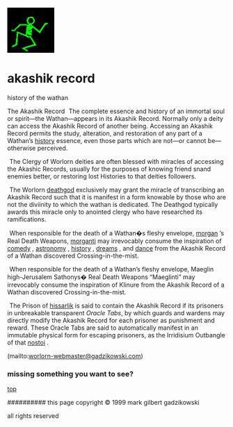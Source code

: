 ![dancer](assets/dancer.gif)

# akashik record



 history of the wathan

The Akashik Record 
 ![xparent](assets/xparent.gif)  The complete essence and history of an immortal soul or spirit—the Wathan—appears in its Akashik Record. Normally only a deity can access the Akashik Record of another being. Accessing an Akashik Record permits the study, alteration, and restoration of any part of a Wathan’s  [history](history.md)  essence, even those parts which are not—or cannot be—otherwise perceived. 


 ![xparent](assets/xparent.gif)  The Clergy of Worlorn deities are often blessed with miracles of accessing the Akashic Records, usually for the purposes of knowing friend snand enemies better, or restoring lost Histories to that deities followers. 


 ![xparent](assets/xparent.gif)  The Worlorn  [deathgod](deathgod.md)  exclusively may grant the miracle of transcribing an Akashik Record such that it is manifest in a form knowable by those who are not the diviinity to which the wathan is dedicated. The Deathgod typically awards this miracle only to anointed clergy who have researched its ramifications. 


 ![xparent](assets/xparent.gif)  When responsible for the death of a Wathan�s fleshy envelope,  [morgan](morgan.md) ’s Real Death Weapons,  [morganti](morganti.md)  may irrevocably consume the inspiration of  [comedy](comedy.md) ,  [astronomy](astronomy.md) ,  [history](history.md) ,  [dreams](dreams.md) , and  [dance](dance.md)  from the Akashik Record of a Wathan discovered Crossing-in-the-mist. 


 ![xparent](assets/xparent.gif)  When responsible for the death of a Wathan’s fleshy envelope, Maeglin high-Jerusalem Sathonys� Real Death Weapons “Maeglinti” may irrevocably consume the inspiration of Klinure from the Akashik Record of a Wathan discovered Crossing-in-the-mist. 


 ![xparent](assets/xparent.gif)  The Prison of  [hissarlik](hissarlik.md)  is said to contain the Akashik Record if its prisoners in unbreakable transparent *Oracle Tabs*, by which guards and wardens may directly modify the Akashik Record for each prisoner as punishment and reward. These Oracle Tabs are said to automatically manifest in an immutable physical form for escaping prisoners, as the Irridisium Outbangle of that  [nostoi](nostoi.md) . 



 (mailto:worlorn-webmaster@gadzikowski.com) 

 
### missing something you want to see?



 [top](#top) 

 
########## this page copyright © 1999 mark gilbert gadzikowski

 all rights reserved